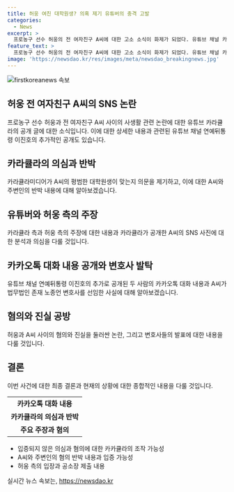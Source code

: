 ```yaml
---
title: 허웅 여친 대학원생? 의혹 제기 유튜버의 충격 고발
categories:
  - News
excerpt: >
  프로농구 선수 허웅의 전 여자친구 A씨에 대한 고소 소식이 화제가 되었다. 유튜브 채널 카라큘라미디어가 A씨의 사생활을 의심하는 글과 함께 그의 SNS 사진을 공개했다. 이에 대해 A씨 측은 업소 출신 주장을 부인하며 평범한 대학원생임을 주장했다. 그러나 카라큘라는 여러 의심스러운 점과 A씨의 전과를 지적하며 논란을 증폭시켰다. 또한, 허웅과 A씨의 카카오톡 대화 내용이 공개되며 두 사람 사이의 갈등이 공개됐다. 현재 양측은 법적 분쟁 중이며, 노종언 변호사를 대리인으로 선임한 A씨 측은 강경한 대응을 예고했다.
feature_text: >
  프로농구 선수 허웅의 전 여자친구 A씨에 대한 고소 소식이 화제가 되었다. 유튜브 채널 카라큘라미디어가 A씨의 사생활을 의심하는 글과 함께 그의 SNS 사진을 공개했다. 이에 대해 A씨 측은 업소 출신 주장을 부인하며 평범한 대학원생임을 주장했다. 그러나 카라큘라는 여러 의심스러운 점과 A씨의 전과를 지적하며 논란을 증폭시켰다. 또한, 허웅과 A씨의 카카오톡 대화 내용이 공개되며 두 사람 사이의 갈등이 공개됐다. 현재 양측은 법적 분쟁 중이며, 노종언 변호사를 대리인으로 선임한 A씨 측은 강경한 대응을 예고했다.
image: 'https://newsdao.kr/res/images/meta/newsdao_breakingnews.jpg'
---
```


<p><img src="https://newsdao.kr/res/images/meta/newsdao_breakingnews.jpg" alt="firstkoreanews 속보" /></p>

<h2 data-ke-size="size26">허웅 전 여자친구 A씨의 SNS 논란</h2>

<p data-ke-size="size16">프로농구 선수 허웅과 전 여자친구 A씨 사이의 사생활 관련 논란에 대한 유튜브 카라큘라의 공개 글에 대한 소식입니다. 이에 대한 상세한 내용과 관련된 유튜브 채널 연예뒤통령 이진호의 추가적인 공개도 있습니다.</p>

<h2 data-ke-size="size26">카라큘라의 의심과 반박</h2>

<p data-ke-size="size16">카라큘라미디어가 A씨의 평범한 대학원생이 맞는지 의문을 제기하고, 이에 대한 A씨와 주변인의 반박 내용에 대해 알아보겠습니다.</p>

<h2 data-ke-size="size26">유튜버와 허웅 측의 주장</h2>

<p data-ke-size="size16">카라큘라 측과 허웅 측의 주장에 대한 내용과 카라큘라가 공개한 A씨의 SNS 사진에 대한 분석과 의심을 다룰 것입니다. </p>

<h2 data-ke-size="size26">카카오톡 대화 내용 공개와 변호사 발탁</h2>

<p data-ke-size="size16">유튜브 채널 연예뒤통령 이진호의 추가로 공개된 두 사람의 카카오톡 대화 내용과 A씨가 법무법인 존재 노종언 변호사를 선임한 사실에 대해 알아보겠습니다.</p>

<h2 data-ke-size="size26">혐의와 진실 공방</h2>

<p data-ke-size="size16">허웅과 A씨 사이의 혐의와 진실을 둘러싼 논란, 그리고 변호사들의 발표에 대한 내용을 다룰 것입니다. </p>

<h2 data-ke-size="size26">결론</h2>

<p data-ke-size="size16">이번 사건에 대한 최종 결론과 현재의 상황에 대한 종합적인 내용을 다룰 것입니다.</p>

<table>
  <tr>
    <td style="text-align: center; height: 17px;"><b>카카오톡 대화 내용</b></td>
  </tr>
  <tr>
    <td style="text-align: center; height: 17px;"><b>카카큘라의 의심과 반박</b
  </tr>
  <tr>
    <td style="text-align: center; height: 17px;"><b>주요 주장과 혐의</b></td>
  </tr>
</table>

<ul>
  <li>입증되지 않은 의심과 혐의에 대한 카카큘라의 조작 가능성</li>
  <li>A씨와 주변인의 혐의 반박 내용과 입증 가능성</li>
  <li>허웅 측의 입장과 공소장 제출 내용</li>
</ul>

<p data-ke-size="size16"></p>
실시간 뉴스 속보는, <a href="https://newsdao.kr" rel="dofollow">https://newsdao.kr</a>


